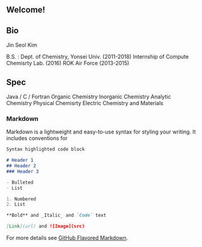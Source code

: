 ## Welcome!

## Bio
Jin Seol Kim

B.S. : Dept. of Chemistry, Yonsei Univ. (2011-2018)
Internship of Compute Chemisrty Lab. (2016)
ROK Air Force (2013-2015)

## Spec

Java / C / Fortran
Organic Chemistry
Inorganic Chemistry
Analytic Chemistry
Physical Chemisrty
Electric Chemistry and Materials


### Markdown

Markdown is a lightweight and easy-to-use syntax for styling your writing. It includes conventions for

```markdown
Syntax highlighted code block

# Header 1
## Header 2
### Header 3

- Bulleted
- List

1. Numbered
2. List

**Bold** and _Italic_ and `Code` text

[Link](url) and ![Image](src)
```

For more details see [GitHub Flavored Markdown](https://guides.github.com/features/mastering-markdown/).
